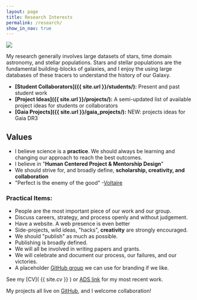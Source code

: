 ```yaml
---
layout: page
title: Research Interests
permalink: /research/
show_in_nav: true
---
```


<img src="{{ site.url }}/assets/gp_lightcurve1.png" >


My research generally involves large datasets of stars, time domain astronomy, and stellar populations.
Stars and stellar populations are the fundamental building-blocks of galaxies, and I enjoy the using large databases of these tracers to understand the history of our Galaxy.

- **[Student Collaborators]({{ site.url }}/students/):** Present and past student work
- **[Project Ideas]({{ site.url }}/projects/):** A semi-updated list of available project ideas for students or collaborators
- **[Gaia Projects]({{ site.url }}/gaia_projects/):** NEW: projects ideas for Gaia DR3

## Values

- I believe science is a **practice**. We should always be learning and changing our approach to reach the best outcomes.
- I believe in "**Human Centered Project & Mentorship Design**"
- We should strive for, and broadly define, **scholarship, creativity, and collaboration**
- "Perfect is the enemy of the good" -[Voltaire](https://en.wikipedia.org/wiki/Perfect_is_the_enemy_of_good)


### Practical Items:

- People are the most important piece of our work and our group.
- Discuss careers, strategy, and process openly and without judgement.
- Have a website. A web presence is even better
- Side-projects, wild ideas, "hacks", **creativity** are strongly encouraged.
- We should "publish" as much as possible.
- Publishing is broadly defined.
- We will all be involved in writing papers and grants.
- We will celebrate and document our process, our failures, and our victories.
- A placeholder [GitHub group](https://github.com/TheAstroFactory) we can use for branding if we like.


See my [CV]( {{ site.cv }} ) or [ADS link](http://adsabs.harvard.edu/cgi-bin/nph-abs_connect?return_req=no_params&author=Davenport,%20James%20R.%20A.&db_key=AST) for my most recent work.

My projects all live on [GitHub](https://github.com/jradavenport), and I welcome collaboration!
